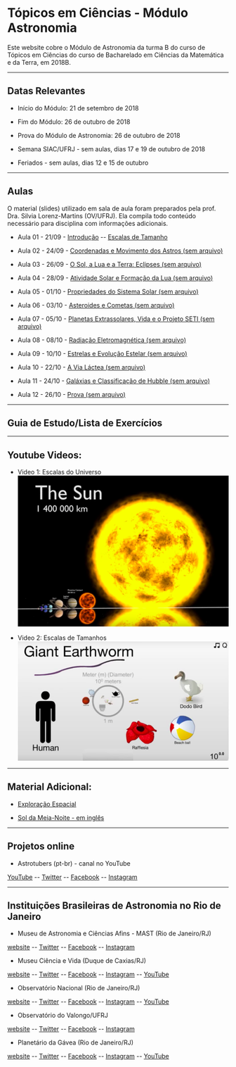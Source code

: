 # Tópicos em Ciências - Módulo Astronomia   

Este website cobre o Módulo de Astronomia da turma B do curso de Tópicos em Ciências do curso de Bacharelado em Ciências da Matemática e da Terra, em 2018B.

___

## Datas Relevantes

 - Início do Módulo: 21 de setembro de 2018

 - Fim do Módulo: 26 de outubro de 2018

 - Prova do Módulo de Astronomia: 26 de outubro de 2018

 - Semana SIAC/UFRJ - sem aulas, dias 17 e 19 de outubro de 2018

 - Feriados - sem aulas, dias 12 e 15 de outubro

___

## Aulas

O material (slides) utilizado em sala de aula foram preparados pela prof. Dra. Silvia Lorenz-Martins (OV/UFRJ). Ela compila todo conteúdo necessário para disciplina com informações adicionais.

- Aula 01 - 21/09 - [Introdução](./lectures/aula1carreira.pdf) -- [Escalas de Tamanho](./lectures/aula2_Escalas.pdf) 

- Aula 02 - 24/09 - [Coordenadas e Movimento dos Astros (sem arquivo)]()

<!-- (./lectures/aula4_Movimento_Terra.pdf) -->

- Aula 03 - 26/09 - [O Sol, a Lua e a Terra: Eclipses (sem arquivo)]()

- Aula 04 - 28/09 - [Atividade Solar e Formação da Lua (sem arquivo)]()

- Aula 05 - 01/10 - [Propriedades do Sistema Solar (sem arquivo)]()

- Aula 06 - 03/10 - [Asteroides e Cometas (sem arquivo)]()

- Aula 07 - 05/10 - [Planetas Extrassolares, Vida e o Projeto SETI (sem arquivo)]()

- Aula 08 - 08/10 - [Radiação Eletromagnética (sem arquivo)]()

- Aula 09 - 10/10 - [Estrelas e Evolução Estelar (sem arquivo)]()

- Aula 10 - 22/10 - [A Via Láctea (sem arquivo)]()

- Aula 11 - 24/10 - [Galáxias e Classificação de Hubble (sem arquivo)]()

- Aula 12 - 26/10 - [Prova (sem arquivo)]()

___

## Guia de Estudo/Lista de Exercícios

___

## Youtube Videos: 

 - Video 1: Escalas do Universo
[![Escalas do Universo em 3D](./images/aula1.png)](https://www.youtube.com/watch?v=i93Z7zljQ7I "Escalas do Universo em 3D") 

- Video 2: Escalas de Tamanhos
[![Escalas de Tamanhos](./images/aula1.1.png)](https://www.youtube.com/watch?v=5AAR7bNSM_s "Escalas de Tamanhos") 

___

## Material Adicional: 

- [Exploração Espacial](./lectures/aula3_Exploracao_Espacial.pdf)

- [Sol da Meia-Noite - em inglês](https://www.scienceabc.com/pure-sciences/midnight-sun-what-is-it-and-why-does-it-occur.html)

___

## Projetos online

- Astrotubers (pt-br) - canal no YouTube

[YouTube](https://www.youtube.com/channel/UCGYBY4KaFYmkEKAGLL07BXw) -- [Twitter](https://twitter.com/astrotubers) -- [Facebook](https://www.facebook.com/AstroTubers/) -- [Instagram](https://www.instagram.com/astrotubers/)

___

## Instituições Brasileiras de Astronomia no Rio de Janeiro

- Museu de Astronomia e Ciências Afins - MAST (Rio de Janeiro/RJ)

[website](http://mast.br/pt-br/) -- [Twitter](https://twitter.com/MuseuAstronomia) -- [Facebook](https://www.facebook.com/museuastronomia/) -- [Instagram](https://www.instagram.com/museudeastronomia/)

- Museu Ciência e Vida (Duque de Caxias/RJ)

[website](http://www.museucienciaevida.com.br/) -- [Twitter](https://twitter.com/muscienciaevida) -- [Facebook](https://www.facebook.com/museucienciaevida) -- [Instagram](https://www.instagram.com/museucienciaevida/) -- [YouTube](https://www.youtube.com/channel/UCdzjlZMZafNlcAhq_Tz0jYg)

- Observatório Nacional (Rio de Janeiro/RJ)

[website](http://on.br/index.php/pt-br/) -- [Twitter](https://twitter.com/ON_MCTIC) -- [Facebook](https://www.facebook.com/observatorionacional) -- [Instagram](https://www.instagram.com/observatorionacional/) -- [YouTube](https://www.youtube.com/user/observatorionacional)

- Observatório do Valongo/UFRJ

[website](http://www.ov.ufrj.br) -- [Twitter](https://twitter.com/ValongoUFRJ) -- [Facebook](https://www.facebook.com/ValongoUFRJ/) -- [Instagram](https://www.instagram.com/valongoufrj/)

- Planetário da Gávea (Rio de Janeiro/RJ)

[website](http://www.planetariodorio.com.br/) -- [Twitter](https://twitter.com/planetariodorio) -- [Facebook](https://www.facebook.com/planetariodorio) -- [Instagram](https://www.instagram.com/planetariodorio/) -- [YouTube](https://www.youtube.com/channel/UCR39LWTg5jw3Ibwk8Vp_LVA)